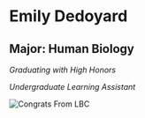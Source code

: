 # Emily Dedoyard

## Major: Human Biology

*Graduating with High Honors*

*Undergraduate Learning Assistant*

<img class="markdownImage" src="./markdownAssetPath/Congrats-from-LBC.png" alt="Congrats From LBC"/>